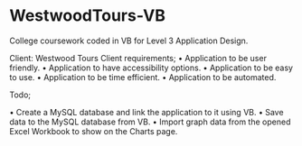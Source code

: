# WestwoodTours-VB
College coursework coded in VB for Level 3 Application Design.

Client: Westwood Tours
Client requirements;
• Application to be user friendly.
• Application to have accessibility options.
• Application to be easy to use.
• Application to be time efficient.
• Application to be automated.

Todo;

• Create a MySQL database and link the application to it using VB. 
• Save data to the MySQL database from VB.
• Import graph data from the opened Excel Workbook to show on the Charts page.
